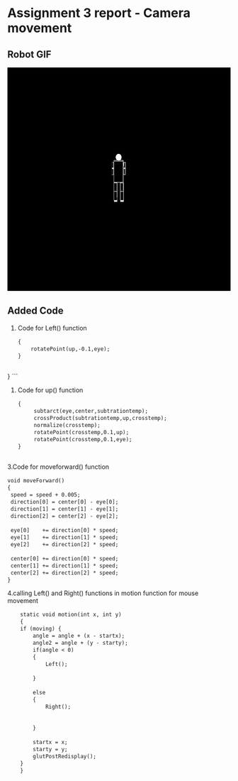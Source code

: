 # Assignment 3 report - Camera movement




## Robot GIF
![ Robot GIF ](robot.gif)

## Added Code
1. Code for Left() function
   ```void Left()
   {
       rotatePoint(up,-0.1,eye);
   }
	
} ```


1. Code for up() function
   ``` 
   {
        subtarct(eye,center,subtrationtemp);
	    crossProduct(subtrationtemp,up,crosstemp);
	    normalize(crosstemp);
	    rotatePoint(crosstemp,0.1,up);
	    rotatePoint(crosstemp,0.1,eye);
   }


3.Code for moveforward() function
   ```
   void moveForward()
{
	speed = speed + 0.005;
	direction[0] = center[0] - eye[0];
	direction[1] = center[1] - eye[1];
	direction[2] = center[2] - eye[2];

	eye[0]    += direction[0] * speed;
	eye[1]    += direction[1] * speed;
	eye[2]    += direction[2] * speed;

	center[0] += direction[0] * speed;
	center[1] += direction[1] * speed;
	center[2] += direction[2] * speed;
}
```

4.calling Left() and Right() functions in motion function for mouse movement
``` 
    static void motion(int x, int y)
    {
    if (moving) {
        angle = angle + (x - startx);
        angle2 = angle + (y - starty);
        if(angle < 0)
        {
            Left();
            
        }
            
        else
        {
            Right();
            

        }
            
        startx = x;
        starty = y;
        glutPostRedisplay();
    }
    }